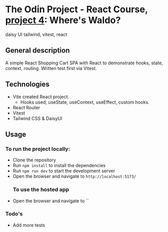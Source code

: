 # The Odin Project - React Course, [project 4](https://www.theodinproject.com/lessons/react-new-where-s-waldo-a-photo-tagging-app#project-solution): Where's Waldo?

daisy UI tailwind, vitest, react

## General description

A simple React Shopping Cart SPA with React to demonstrate hooks, state, context, routing. Written test first via Vitest.

## Technologies

- Vite created React project.
  - Hooks used; useState, useContext, useEffect, custom hooks.
- React Router
- Vitest
- Tailwind CSS & DaisyUI


## Usage
  ### To run the project locally:
- Clone the repository
- Run `npm install` to install the dependencies
- Run `npm run dev` to start the development server
- Open the browser and navigate to `http://localhost:5173/`
  ### To use the hosted app
- Open the browser and navigate to ``

### Todo's
  - Add more tests